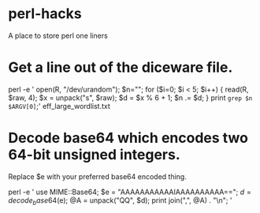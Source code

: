 # perl-hacks
A place to store perl one liners

# Get a line out of the diceware file.
 perl -e ' open(R, "/dev/urandom"); $n=""; for ($i=0; $i < 5; $i++) { read(R, $raw, 4); $x = unpack("s", $raw); $d = $x % 6 + 1; $n .= $d; } print `grep $n $ARGV[0]`;' eff_large_wordlist.txt

# Decode base64 which encodes two 64-bit unsigned integers.
Replace $e with your preferred base64 encoded thing.

perl -e ' use MIME::Base64; $e = "AAAAAAAAAAAIAAAAAAAAAA==";  $d = decode_base64($e); @A = unpack("QQ", $d); print join(",", @A) . "\n"; '
